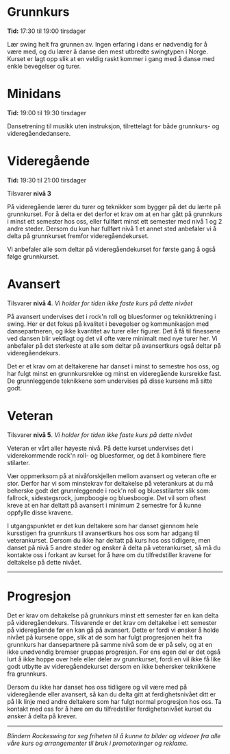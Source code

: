 # Grunnkurs

**Tid:** 17:30 til 19:00 tirsdager

Lær swing helt fra grunnen av. Ingen erfaring i dans er nødvendig for å være med, og du lærer å danse den mest utbredte swingtypen i Norge. Kurset er lagt opp slik at en veldig raskt kommer i gang med å danse med enkle bevegelser og turer.

# Minidans

**Tid:** 19:00 til 19:30 tirsdager

Dansetrening til musikk uten instruksjon, tilrettelagt for både grunnkurs- og videregåendedansere.

# Videregående

**Tid:** 19:30 til 21:00 tirsdager

Tilsvarer **nivå 3**

På videregående lærer du turer og teknikker som bygger på det du lærte på grunnkurset. For å delta er det derfor et krav om at en har gått på grunnkurs i minst ett semester hos oss, eller fullført minst ett semester med nivå 1 og 2 andre steder. Dersom du kun har fullført nivå 1 et annet sted anbefaler vi å delta på grunnkurset fremfor videregåendekurset.

Vi anbefaler alle som deltar på videregåendekurset for første gang å også følge grunnkurset.

# Avansert

Tilsvarer **nivå 4**. *Vi holder for tiden ikke faste kurs på dette nivået*

På avansert undervises det i rock'n roll og bluesformer og teknikktrening i swing. Her er det fokus på kvalitet i bevegelser og kommunikasjon med dansepartneren, og ikke kvantitet av turer eller figurer. Det å få til finessene ved dansen blir vektlagt og det vil ofte være minimalt med nye turer her. Vi anbefaler på det sterkeste at alle som deltar på avansertkurs også deltar på videregåendekurs.

Det er et krav om at deltakerene har danset i minst to semestre hos oss, og har fulgt minst en grunnkursrekke og minst en videregående kursrekke fast. De grunnleggende teknikkene som undervises på disse kursene må sitte godt.

# Veteran

Tilsvarer **nivå 5**. *Vi holder for tiden ikke faste kurs på dette nivået*

Veteran er vårt aller høyeste nivå. På dette kurset undervises det i viderekommende rock'n roll- og bluesformer, og det å kombinere flere stilarter.  

Vær oppmerksom på at nivåforskjellen mellom avansert og veteran ofte er stor. Derfor har vi som minstekrav for deltakelse på veterankurs at du må beherske godt det grunnleggende i rock'n roll og bluesstilarter slik som: fallrock, sidestegsrock, jumpboogie og bluesboogie. Det vil som oftest kreve at en har deltatt på avansert i minimum 2 semestre for å kunne oppfylle disse kravene.

I utgangspunktet er det kun deltakere som har danset gjennom hele kursstigen fra grunnkurs til avansertkurs hos oss som har adgang til veterankurset. Dersom du ikke har deltatt på kurs hos oss tidligere, men danset på nivå 5 andre steder og ønsker å delta på veterankurset, så må du kontakte oss i forkant av kurset for å høre om du tilfredstiller kravene for deltakelse på dette nivået.

----------

# Progresjon 

Det er krav om deltakelse på grunnkurs minst ett semester før en kan delta på videregåendekurs. Tilsvarende er det krav om deltakelse i ett semester på videregående før en kan gå på avansert. Dette er fordi vi ønsker å holde nivået på kursene oppe, slik at de som har fulgt progresjonen helt fra grunnkurs har dansepartnere på samme nivå som de er på selv, og at en ikke unødvendig bremser gruppas progresjon. For ens egen del er det også lurt å ikke hoppe over hele eller deler av grunnkurset, fordi en vil ikke få like godt utbytte av videregåendekurset dersom en ikke behersker teknikkene fra grunnkurs.

Dersom du ikke har danset hos oss tidligere og vil være med på videregående eller avansert, så kan du delta gitt at ferdighetsnivået ditt er på lik linje med andre deltakere som har fulgt normal progresjon hos oss. Ta kontakt med oss for å høre om du tilfredstiller ferdighetsnivået kurset du ønsker å delta på krever.

---------

*Blindern Rockeswing tar seg friheten til å kunne ta bilder og videoer fra alle våre kurs og arrangementer til bruk i promoteringer og reklame.*
